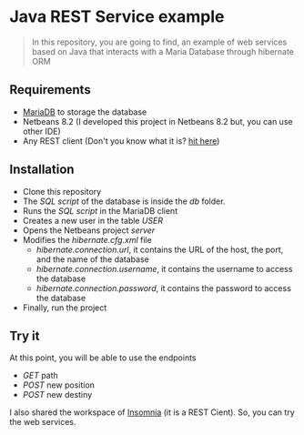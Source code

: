 # Java REST Service example

> In this repository, you are going to find, an example of web services based on Java that interacts with a Maria Database through hibernate ORM

## Requirements

- [MariaDB](https://mariadb.org/download/) to storage the database
- Netbeans 8.2 (I developed this project in Netbeans 8.2 but, you can use other IDE)
- Any REST client (Don't you know what it is? [hit here](https://www.guru99.com/rest-client-testing.html#:~:text=REST%20Client%20is%20a%20method,is%20called%20the%20REST%20client.))

## Installation

- Clone this repository
- The _SQL script_ of the database is inside the _db_ folder.
- Runs the _SQL script_ in the MariaDB client
- Creates a new user in the table _USER_
- Opens the Netbeans project _server_
- Modifies the _hibernate.cfg.xml_ file
    - _hibernate.connection.url_, it contains the URL of the host, the port, and the name of the database
    - _hibernate.connection.username_, it contains the username to access the database
    - _hibernate.connection.password_, it contains the password to access the database
- Finally, run the project

## Try it

At this point, you will be able to use the endpoints
- _GET_ path
- _POST_ new position
- _POST_ new destiny

I also shared the workspace of [Insomnia](https://insomnia.rest/download/#windows) (it is a REST Cient). So, you can try the web services.

